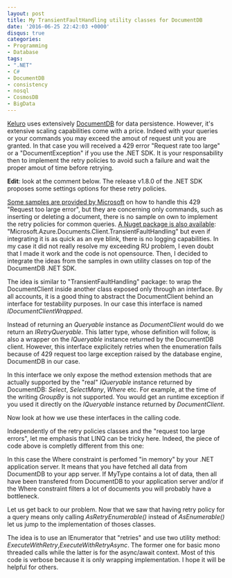```yaml
---
layout: post
title: My TransientFaultHandling utility classes for DocumentDB
date: '2016-06-25 22:42:03 +0000'
disqus: true
categories:
- Programming
- Database
tags:
- ".NET"
- C#
- DocumentDB
- consistency
- nosql
- CosmosDB
- BigData
---
```

<a href="https://keluro.com/">Keluro</a> uses extensively <a href="https://azure.microsoft.com/en-us/services/documentdb/">DocumentDB</a> for data persistence. However, it's extensive scaling capabilities come with a price. Indeed with your queries or your commands you may exceed the amout of request unit you are granted. In that case you will received a 429 error "Request rate too large" or a "DocumentException" if you use the .NET SDK. It is your responsability then to implement the retry policies to avoid such a failure and wait the proper amout of time before retrying.

<strong>Edit</strong>: look at the comment below. The release v1.8.0 of the .NET SDK proposes some settings options for these retry policies.

<a href="https://blogs.msdn.microsoft.com/bigdatasupport/2015/09/02/dealing-with-requestratetoolarge-errors-in-azure-documentdb-and-testing-performance/">Some samples are provided by Microsoft</a> on how to handle this 429 "Request too large error", but they are concerning only commands, such as inserting or deleting a document, there is no sample on own to implement the retry policies for common queries. <a href="https://www.nuget.org/packages/Microsoft.Azure.DocumentDB.TransientFaultHandling/">A Nuget package is also available</a>: "Microsoft.Azure.Documents.Client.TransientFaultHandling" but even if integrating it is as quick as an eye blink, there is no logging capabilities. In my case it did not really resolve my exceeding RU problem, I even doubt that I made it work and the code is not opensource. Then, I decided to integrate the ideas from the samples in own utility classes on top of the DocumentDB .NET SDK.

The idea is similar to "TransientFaultHandling" package: to wrap the DocumentClient inside another class exposed only through an interface. By all accounts, it is a good thing to abstract the DocumentClient behind an interface for testability purposes. In our case this interface is named <em>IDocumentClientWrapped</em>.

<script src="https://gist.github.com/bpatra/52779d9c83f4ed2974c42165aaedc837.js"></script>

Instead of returning an <em>Queryable<T></em> instance as <em>DocumentClient</em> would do we return an <em>IRetryQueryable<T></em>. This latter type, whose definition will follow, is also a wrapper on the <em>IQueryable<T></em> instance returned by the DocumentDB client. However, this interface explicitely retries when the enumeration fails because of 429 request too large exception raised by the database engine, DocumentDB in our case.

<script src="https://gist.github.com/bpatra/51a215059688299229ae8c406a1f4d89.js"></script>

In this interface we only expose the method extension methods that are actually supported by the "real" <em>IQueryable<T></em> instance returned by DocumentDB: <em>Select</em>, <em>SelectMany</em>, <em>Where</em> etc. For example, at the time of the writing <em>GroupBy</em> is not supported. You would get an runtime exception if you used it directly on the <em>IQueryable<T></em> instance returned by <em>DocumentClient</em>.

Now look at how we use these interfaces in the calling code.

<script src="https://gist.github.com/bpatra/f85b60e6a320687f0e64e7a030381498.js"></script>

Independently of the retry policies classes and the "request too large errors", let me emphasis that LINQ can be tricky here. Indeed, the piece of code above is completly different from this one:

<script src="https://gist.github.com/bpatra/96419e843e3153674f88c2a0c1924a00.js"></script>

In this case the Where constraint is perfomed "in memory" by your .NET application server. It means that you have fetched all data from DocumentDB to your app server. If MyType contains a lot of data, then all have been transfered from DocumentDB to your application server and/or if the Where constraint filters a lot of documents you will probably have a bottleneck.

Let us get back to our problem. Now that we saw that having retry policy for a query means only calling <em>AsRetryEnumerable()</em> instead of <em>AsEnumerable()</em> let us jump to the implementation of thoses classes.

The idea is to use an IEnumerator that "retries" and use two utility method: <em>ExecuteWithRetry</em>,<em>ExecuteWithRetryAsync</em>. The former one for basic mono threaded calls while the latter is for the async/await context. Most of this code is verbose because it is only wrapping implementation. I hope it will be helpful for others.

<script src="https://gist.github.com/bpatra/d9939abc7e2bad936493955cb93066c3.js"></script>